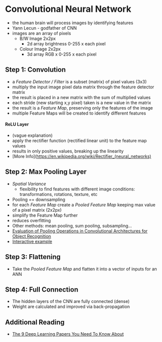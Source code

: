 # Convolutional Neural Network

- the human brain will process images by identifying features
- Yann Lecun - godfather of CNN
- images are an array of pixels
  - B/W Image 2x2px
    - 2d array brightness 0-255 x each pixel
  - Colour Image 2x2px
    - 3d array RGB x 0-255 x each pixel

## Step 1: Convolution
- a _Feature Detector / Filter_ is a subset (matrix) of pixel values (3x3)
- multiply the input image pixel data matrix through the feature detector matrix
- the result is placed in a new matrix with the sum of multiplied values
- each stride (new starting x,y pixel) taken is a new value in the matrix
- the result is a _Feature Map_, preserving only the features of the image
- multiple Feature Maps will be created to identify different features

#### ReLU Layer
- (vague explanation)
- apply the rectifier function (rectified linear unit) to the feature map values
- results in only positive values, breaking up the linearity
- [More Info](https://en.wikipedia.org/wiki/Rectifier_(neural_networks)

## Step 2: Max Pooling Layer
- _Spatial Variance_
  - flexibility to find features with different image conditions: transformations, rotations, texture, etc
- Pooling == downsampling
- for each _Feature Map_ create a _Pooled Feature Map_ keeping max value of a pixel matrix (2x2px)
- simplify the Feature Map further
- reduces overfitting
- Other methods: mean pooling, sum pooling, subsampling...
- [Evaluation of Pooling Operations in
Convolutional Architectures for Object
Recognition](http://www.ais.uni-bonn.de/papers/icann2010_maxpool.pdf)
- [Interactive example](http://scs.ryerson.ca/~aharley/vis/conv/flat.html)

## Step 3: Flattening

- Take the _Pooled Feature Map_ and flatten it into a vector of inputs for an ANN

## Step 4: Full Connection

- The hidden layers of the CNN are fully connected (dense)
- Weight are calculated and improved via back-propagation

## Additional Reading
  - [The 9 Deep Learning Papers You Need To Know About ](https://adeshpande3.github.io/adeshpande3.github.io/The-9-Deep-Learning-Papers-You-Need-To-Know-About.html)
